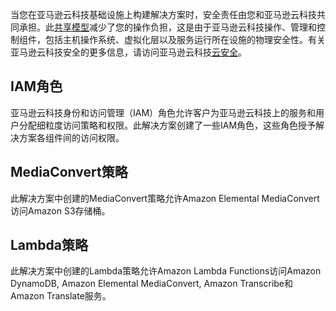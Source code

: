 当您在亚马逊云科技基础设施上构建解决方案时，安全责任由您和亚马逊云科技共同承担。此[共享模型](https://aws.amazon.com/compliance/shared-responsibility-model/)减少了您的操作负担，这是由于亚马逊云科技操作、管理和控制组件，包括主机操作系统、虚拟化层以及服务运行所在设施的物理安全性。有关亚马逊云科技安全的更多信息，请访问亚马逊云科技[云安全](http://aws.amazon.com/security/)。

## IAM角色

亚马逊云科技身份和访问管理（IAM）角色允许客户为亚马逊云科技上的服务和用户分配细粒度访问策略和权限。此解决方案创建了一些IAM角色，这些角色授予解决方案各组件间的访问权限。

## MediaConvert策略

此解决方案中创建的MediaConvert策略允许Amazon Elemental MediaConvert访问Amazon S3存储桶。

## Lambda策略

此解决方案中创建的Lambda策略允许Amazon Lambda Functions访问Amazon DynamoDB, Amazon Elemental MediaConvert, Amazon Transcribe和Amazon Translate服务。
